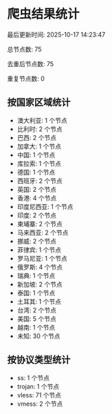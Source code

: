 # 爬虫结果统计

最后更新时间: 2025-10-17 14:23:47

总节点数: 75

去重后节点数: 75

重复节点数: 0

## 按国家区域统计

- 澳大利亚: 1 个节点
- 比利时: 2 个节点
- 巴西: 2 个节点
- 加拿大: 1 个节点
- 中国: 1 个节点
- 库拉索: 1 个节点
- 德国: 1 个节点
- 西班牙: 2 个节点
- 英国: 2 个节点
- 香港: 4 个节点
- 印度尼西亚: 1 个节点
- 印度: 2 个节点
- 柬埔寨: 2 个节点
- 马来西亚: 2 个节点
- 挪威: 2 个节点
- 菲律宾: 1 个节点
- 罗马尼亚: 1 个节点
- 俄罗斯: 4 个节点
- 瑞典: 1 个节点
- 新加坡: 2 个节点
- 泰国: 1 个节点
- 土耳其: 1 个节点
- 台湾: 2 个节点
- 美国: 5 个节点
- 越南: 1 个节点
- 未知: 30 个节点

## 按协议类型统计

- ss: 1 个节点
- trojan: 1 个节点
- vless: 71 个节点
- vmess: 2 个节点

